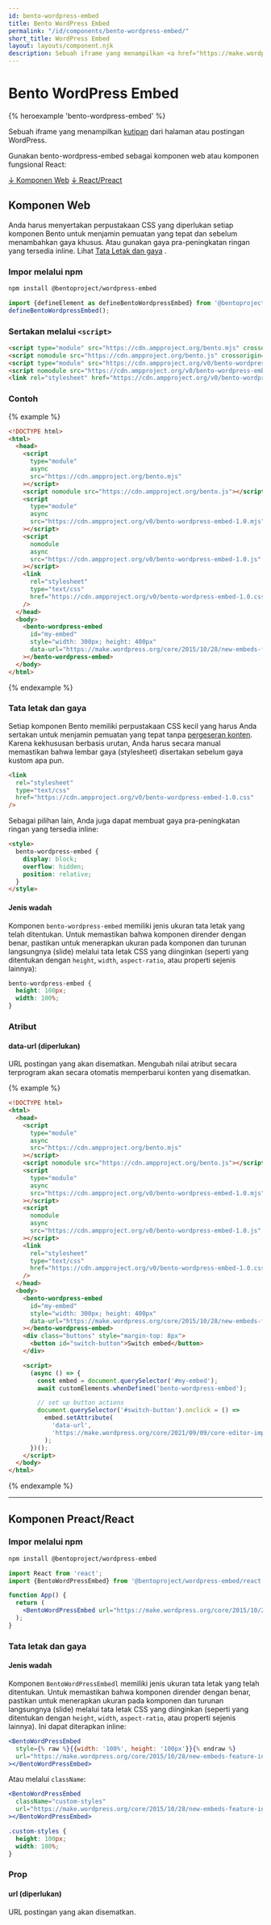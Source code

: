 ```yaml
---
id: bento-wordpress-embed
title: Bento WordPress Embed
permalink: "/id/components/bento-wordpress-embed/"
short_title: WordPress Embed
layout: layouts/component.njk
description: Sebuah iframe yang menampilkan <a href="https://make.wordpress.org/core/2015/10/28/new-embeds-feature-in-wordpress-4-4/">kutipan</a> dari halaman atau postingan WordPress.
---
```


# Bento WordPress Embed

{% heroexample 'bento-wordpress-embed' %}

Sebuah iframe yang menampilkan [kutipan](https://make.wordpress.org/core/2015/10/28/new-embeds-feature-in-wordpress-4-4/) dari halaman atau postingan WordPress.

<div class="bd-usage bd-card bd-card--light-sea-green">
<p>Gunakan bento-wordpress-embed sebagai komponen web atau komponen fungsional React:</p> <a class="bd-button" href="#web-component">↓ Komponen Web</a> <a class="bd-button" href="#preact%2Freact-component">↓ React/Preact</a>
</div>

## Komponen Web

Anda harus menyertakan perpustakaan CSS yang diperlukan setiap komponen Bento untuk menjamin pemuatan yang tepat dan sebelum menambahkan gaya khusus. Atau gunakan gaya pra-peningkatan ringan yang tersedia inline. Lihat [Tata Letak dan gaya](#layout-and-style) .

### Impor melalui npm

```bash
npm install @bentoproject/wordpress-embed
```

```javascript
import {defineElement as defineBentoWordpressEmbed} from '@bentoproject/wordpress-embed';
defineBentoWordpressEmbed();
```

### Sertakan melalui `<script>`

```html
<script type="module" src="https://cdn.ampproject.org/bento.mjs" crossorigin="anonymous"></script>
<script nomodule src="https://cdn.ampproject.org/bento.js" crossorigin="anonymous"></script>
<script type="module" src="https://cdn.ampproject.org/v0/bento-wordpress-embed-1.0.mjs" crossorigin="anonymous"></script>
<script nomodule src="https://cdn.ampproject.org/v0/bento-wordpress-embed-1.0.js" crossorigin="anonymous"></script>
<link rel="stylesheet" href="https://cdn.ampproject.org/v0/bento-wordpress-embed-1.0.css" crossorigin="anonymous">
```

### Contoh

{% example %}

```html
<!DOCTYPE html>
<html>
  <head>
    <script
      type="module"
      async
      src="https://cdn.ampproject.org/bento.mjs"
    ></script>
    <script nomodule src="https://cdn.ampproject.org/bento.js"></script>
    <script
      type="module"
      async
      src="https://cdn.ampproject.org/v0/bento-wordpress-embed-1.0.mjs"
    ></script>
    <script
      nomodule
      async
      src="https://cdn.ampproject.org/v0/bento-wordpress-embed-1.0.js"
    ></script>
    <link
      rel="stylesheet"
      type="text/css"
      href="https://cdn.ampproject.org/v0/bento-wordpress-embed-1.0.css"
    />
  </head>
  <body>
    <bento-wordpress-embed
      id="my-embed"
      style="width: 300px; height: 400px"
      data-url="https://make.wordpress.org/core/2015/10/28/new-embeds-feature-in-wordpress-4-4/"
    ></bento-wordpress-embed>
  </body>
</html>
```

{% endexample %}

### Tata letak dan gaya

Setiap komponen Bento memiliki perpustakaan CSS kecil yang harus Anda sertakan untuk menjamin pemuatan yang tepat tanpa [pergeseran konten](https://web.dev/cls/). Karena kekhususan berbasis urutan, Anda harus secara manual memastikan bahwa lembar gaya (stylesheet) disertakan sebelum gaya kustom apa pun.

```html
<link
  rel="stylesheet"
  type="text/css"
  href="https://cdn.ampproject.org/v0/bento-wordpress-embed-1.0.css"
/>
```

Sebagai pilihan lain, Anda juga dapat membuat gaya pra-peningkatan ringan yang tersedia inline:

```html
<style>
  bento-wordpress-embed {
    display: block;
    overflow: hidden;
    position: relative;
  }
</style>
```

#### Jenis wadah

Komponen `bento-wordpress-embed` memiliki jenis ukuran tata letak yang telah ditentukan. Untuk memastikan bahwa komponen dirender dengan benar, pastikan untuk menerapkan ukuran pada komponen dan turunan langsungnya (slide) melalui tata letak CSS yang diinginkan (seperti yang ditentukan dengan `height`, `width`, `aspect-ratio`, atau properti sejenis lainnya):

```css
bento-wordpress-embed {
  height: 100px;
  width: 100%;
}
```

### Atribut

#### data-url (diperlukan)

URL postingan yang akan disematkan. Mengubah nilai atribut secara terprogram akan secara otomatis memperbarui konten yang disematkan.

{% example %}

```html
<!DOCTYPE html>
<html>
  <head>
    <script
      type="module"
      async
      src="https://cdn.ampproject.org/bento.mjs"
    ></script>
    <script nomodule src="https://cdn.ampproject.org/bento.js"></script>
    <script
      type="module"
      async
      src="https://cdn.ampproject.org/v0/bento-wordpress-embed-1.0.mjs"
    ></script>
    <script
      nomodule
      async
      src="https://cdn.ampproject.org/v0/bento-wordpress-embed-1.0.js"
    ></script>
    <link
      rel="stylesheet"
      type="text/css"
      href="https://cdn.ampproject.org/v0/bento-wordpress-embed-1.0.css"
    />
  </head>
  <body>
    <bento-wordpress-embed
      id="my-embed"
      style="width: 300px; height: 400px"
      data-url="https://make.wordpress.org/core/2015/10/28/new-embeds-feature-in-wordpress-4-4/"
    ></bento-wordpress-embed>
    <div class="buttons" style="margin-top: 8px">
      <button id="switch-button">Switch embed</button>
    </div>

    <script>
      (async () => {
        const embed = document.querySelector('#my-embed');
        await customElements.whenDefined('bento-wordpress-embed');

        // set up button actions
        document.querySelector('#switch-button').onclick = () =>
          embed.setAttribute(
            'data-url',
            'https://make.wordpress.org/core/2021/09/09/core-editor-improvement-cascading-impact-of-improvements-to-featured-images/'
          );
      })();
    </script>
  </body>
</html>
```

{% endexample %}

---

## Komponen Preact/React

### Impor melalui npm

```bash
npm install @bentoproject/wordpress-embed
```

```jsx
import React from 'react';
import {BentoWordPressEmbed} from '@bentoproject/wordpress-embed/react';

function App() {
  return (
    <BentoWordPressEmbed url="https://make.wordpress.org/core/2015/10/28/new-embeds-feature-in-wordpress-4-4/"></BentoWordPressEmbed>
  );
}
```

### Tata letak dan gaya

#### Jenis wadah

Komponen `BentoWordPressEmbedl` memiliki jenis ukuran tata letak yang telah ditentukan. Untuk memastikan bahwa komponen dirender dengan benar, pastikan untuk menerapkan ukuran pada komponen dan turunan langsungnya (slide) melalui tata letak CSS yang diinginkan (seperti yang ditentukan dengan `height`, `width`, `aspect-ratio`, atau properti sejenis lainnya). Ini dapat diterapkan inline:

```jsx
<BentoWordPressEmbed
  style={% raw %}{{width: '100%', height: '100px'}}{% endraw %}
  url="https://make.wordpress.org/core/2015/10/28/new-embeds-feature-in-wordpress-4-4/"
></BentoWordPressEmbed>
```

Atau melalui `className`:

```jsx
<BentoWordPressEmbed
  className="custom-styles"
  url="https://make.wordpress.org/core/2015/10/28/new-embeds-feature-in-wordpress-4-4/"
></BentoWordPressEmbed>
```

```css
.custom-styles {
  height: 100px;
  width: 100%;
}
```

### Prop

#### url (diperlukan)

URL postingan yang akan disematkan.
